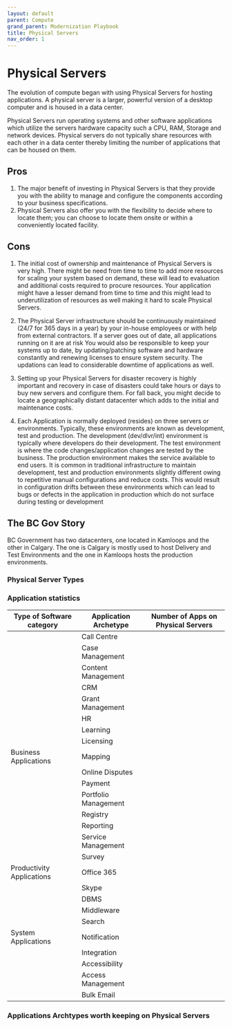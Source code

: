 ```yaml
---
layout: default
parent: Compute
grand_parent: Modernization Playbook 
title: Physical Servers
nav_order: 1
---
```



# Physical Servers

  The evolution of compute began with using Physical Servers for hosting applications. A physical server is a larger, powerful version of a desktop computer and is housed in a data center. 

  Physical Servers run operating systems and other software applications which utilize the servers hardware capacity such a CPU, RAM, Storage and network devices. Physical servers do not typically share resources with each other in a data center thereby limiting the number of applications that can be housed on them.

## Pros

  1. The major benefit of investing in Physical Servers is that they provide you with the ability to manage and configure the components according to your business specifications.
  2. Physical Servers also offer you with the flexibility to decide where to locate them; you can choose to locate them onsite or within a conveniently located facility.

## Cons

  1. The initial cost of ownership and maintenance of Physical Servers is very high. There might be need from time to time to add more resources for scaling your system based on demand, these will lead to evaluation and additional costs required to procure resources. Your application might have a lesser demand from time to time and this might lead to underutilization of resources as well making it hard to scale Physical Servers.

  2. The Physical Server infrastructure should be continuously maintained (24/7 for 365 days in a year) by your in-house employees or with help from external contractors. If a server goes out of date, all applications running on it are at risk  You would also be responsible to keep your systems up to date, by updating/patching software and hardware constantly and renewing licenses to ensure system security. The updations can lead to considerable downtime of applications as well. 

  3. Setting up your Physical Servers for disaster recovery is highly important and recovery in case of disasters could take hours or days to buy new servers and configure them. For fall back, you might decide to locate a geographically distant datacenter which adds to the initial and maintenance costs.

  4. Each Application is normally deployed (resides) on three servers or environments. Typically, these environments are known as development, test and production. The development (dev/dlvr/int) environment is typically where developers do their development. The test environment is where the code changes/application changes are tested by the business. The production environment makes the service available to end users. It is common in traditional infrastructure to maintain development, test and production environments slightly different owing to repetitive manual configurations and reduce costs. This would result in configuration drifts between these environments which can lead to bugs or defects in the application in production which do not surface during testing or development


## The BC Gov Story

   BC Government has two datacenters, one located in Kamloops and the other in Calgary. The one is Calgary is mostly used to host Delivery and Test Environments and the one in Kamloops hosts the production environments.

### Physical Server Types

### Application statistics

| Type of Software category | Application Archetype | Number of Apps on Physical Servers |
| --------------------------|-----------------------|------------------------------------|
|                           | Call Centre           |                                    |
|                           | Case Management       |                                    |
|                           | Content Management    |                                    |
|                           | CRM                   |                                    |
|                           | Grant Management      |                                    |
|                           | HR                    |                                    |
|                           | Learning              |                                    |
|                           | Licensing             |                                    |
|   Business Applications   | Mapping               |                                    |
|                           | Online Disputes       |                                    |
|                           | Payment               |                                    |
|                           | Portfolio Management  |                                    |
|                           | Registry              |                                    |
|                           | Reporting             |                                    |
|                           | Service Management    |                                    |
|                           | Survey                |                                    |
| Productivity Applications | Office 365            |                                    |     
|                           | Skype                 |                                    |  
|                           | DBMS                  |                                    |
|                           | Middleware            |                                    |
|                           | Search                |                                    |
|    System Applications    | Notification          |                                    |
|                           | Integration           |                                    |
|                           | Accessibility         |                                    |
|                           | Access Management     |                                    |
|                           | Bulk Email            |                                    |


### Applications Archtypes worth keeping on Physical Servers
                            

